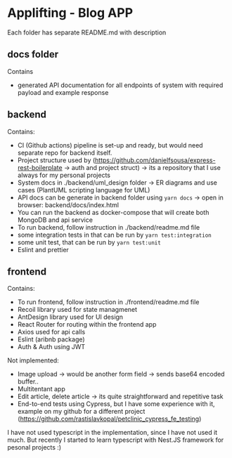 # Applifting - Blog APP

Each folder has separate README.md with description

## docs folder

Contains
 - generated API documentation for all endpoints of system with required payload and example response

## backend

Contains:
 - CI (Github actions) pipeline is set-up and ready, but would need separate repo for backend itself.
 - Project structure used by (https://github.com/danielfsousa/express-rest-boilerplate -> auth and project struct) -> its a repository that I use always for my personal projects 
 - System docs in ./backend/uml_design folder -> ER diagrams and use cases (PlantUML scripting language for UML)
 - API docs can be generate in backend folder using `yarn docs` -> open in browser: backend/docs/index.html
 - You can run the backend as docker-compose that will create both MongoDB and api service
 - To run backend, follow instruction in ./backend/readme.md file
 - some integration tests in that can be run by `yarn test:integration`
 - some unit test, that can be run by `yarn test:unit`
 - Eslint and prettier

## frontend

Contains:
 - To run frontend, follow instruction in ./frontend/readme.md file
 - Recoil library used for state managmenet
 - AntDesign library used for UI design
 - React Router for routing within the frontend app
 - Axios used for api calls
 - Eslint (aribnb package)
 - Auth & Auth using JWT

Not implemented:
 - Image upload -> would be another form field -> sends base64 encoded buffer..
 - Multitentant app 
 - Edit article, delete article -> its quite straightforward and repetitive task
 - End-to-end tests using Cypress, but I have some experience with it, example on my github for a different project (https://github.com/rastislavkopal/petclinic_cypress_fe_testing)


I have not used typescript in the implementation, since I have not used it much. But recently I started to learn typescript with Nest.JS framework for pesonal projects :) 
